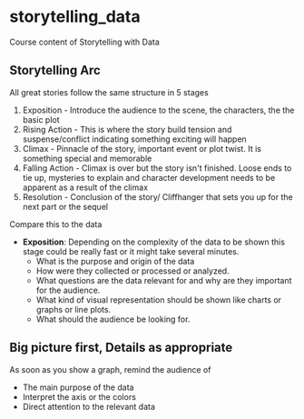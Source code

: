 # storytelling_data
Course content of Storytelling with Data


## Storytelling Arc

All great stories follow the same structure in 5 stages

1) Exposition - Introduce the audience to the scene, the characters, the the basic plot  
2) Rising Action - This is where the story build tension and suspense/conflict indicating something exciting will happen  
3) Climax - Pinnacle of the story, important event or plot twist. It is something special and memorable  
4) Falling Action - Climax is over but the story isn't finished. Loose ends to tie up, mysteries to explain and character development needs to be apparent as a result of the climax  
5) Resolution - Conclusion of the story/ Cliffhanger that sets you up for the next part or the sequel  

Compare this to the data

* **Exposition**: Depending on the complexity of the data to be shown this stage could be really fast or it might take several minutes.
    * What is the purpose and origin of the data 
    * How were they collected or processed or analyzed.
    * What questions are the data relevant for and why are they important for the audience.
    * What kind of visual representation should be shown like charts or graphs or line plots.
    * What should the audience be looking for.



## Big picture first, Details as appropriate

As soon as you show a graph, remind the audience of 
* The main purpose of the data
* Interpret the axis or the colors
* Direct attention to the relevant data
